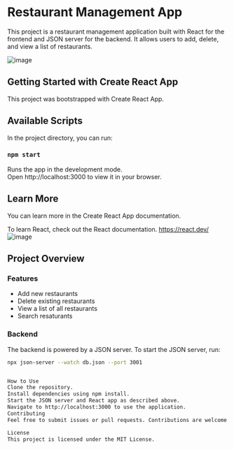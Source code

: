 # Restaurant Management App

This project is a restaurant management application built with React for the frontend and JSON server for the backend. It allows users to add, delete, and view a list of restaurants.

![image](https://github.com/user-attachments/assets/0917b0fc-593c-46e1-a55c-ad87efb30eb2)


## Getting Started with Create React App

This project was bootstrapped with Create React App.

## Available Scripts

In the project directory, you can run:

### `npm start`

Runs the app in the development mode.\
Open http://localhost:3000 to view it in your browser.

## Learn More

You can learn more in the Create React App documentation.

To learn React, check out the React documentation.
https://react.dev/
![image](https://github.com/user-attachments/assets/78691fdb-bfcd-41ed-8b0c-4662fbe018d4)



## Project Overview

### Features

- Add new restaurants
- Delete existing restaurants
- View a list of all restaurants
- Search resaturants

### Backend

The backend is powered by a JSON server. To start the JSON server, run:

```bash
npx json-server --watch db.json --port 3001


How to Use
Clone the repository.
Install dependencies using npm install.
Start the JSON server and React app as described above.
Navigate to http://localhost:3000 to use the application.
Contributing
Feel free to submit issues or pull requests. Contributions are welcome!

License
This project is licensed under the MIT License.

